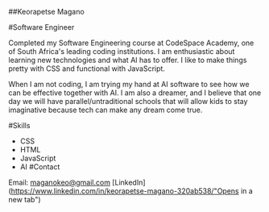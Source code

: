 ##Keorapetse Magano 

#Software Engineer

Completed my Software Engineering course at CodeSpace Academy, one of South Africa's leading coding institutions. I am enthusiastic about learning new technologies and what AI has to offer. I like to make things pretty with CSS and functional with JavaScript.

When I am not coding, I am trying my hand at AI software to see how we can be effective together with AI. I am also a dreamer, and I believe that one day we will have parallel/untraditional schools that will allow kids to stay imaginative because tech can make any dream come true.

#Skills

- CSS
- HTML
- JavaScript
- AI
#Contact

Email: maganokeo@gmail.com 
[LinkedIn](https://www.linkedin.com/in/keorapetse-magano-320ab538/"Opens in a new tab")